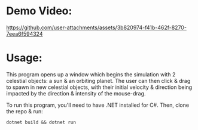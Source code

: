 # Demo Video:

https://github.com/user-attachments/assets/3b820974-f41b-462f-8270-7eea6f594324

# Usage:

This program opens up a window which begins the simulation with 2 celestial objects: a sun & an orbiting planet. The user can then click & drag to spawn in new celestial objects, with their initial velocity & direction being impacted by the direction & intensity of the mouse-drag.

To run this program, you'll need to have .NET installed for C#. Then, clone the repo & run: 

`dotnet build && dotnet run`